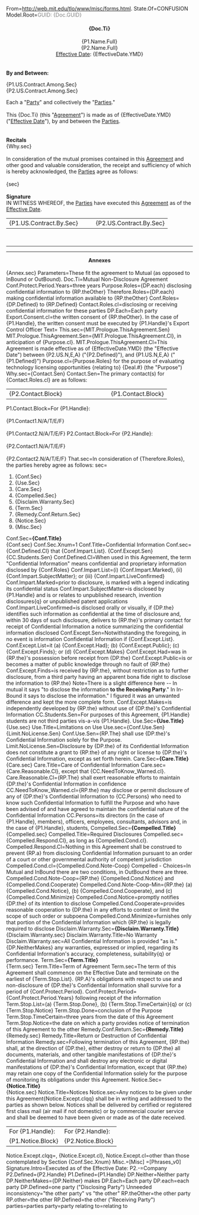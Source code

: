 From=http://web.mit.edu/tlo/www/misc/forms.html.
State.Of=CONFUSION
Model.Root=<font color="grey">GUID: {Doc.GUID}</font><center><h4>{Doc.Ti}</h4>{P1.Name.Full}<br>{P2.Name.Full}<br><a href="#Def.Effective_Date.sec" class="definedterm">Effective Date</a>: {EffectiveDate.YMD}</center><br><br><b>By and Between:</b><br><ul type="none" style="padding-left: 0"><li>{P1.US.Contract.Among.Sec}</li><li>{P2.US.Contract.Among.Sec}</li></ul>Each a "<a href="#Def.Party.sec" class="definedterm">Party</a>" and collectively the "<a href="#Def.Party.sec" class="definedterm">Parties</a>."</i><br><br>This {Doc.Ti} (this "<a href="#Def.Agreement.sec" class="definedterm">Agreement</a>") is made as of {EffectiveDate.YMD} ("<a href="#Def.Effective_Date.sec" class="definedterm">Effective Date</a>"), by and between the <a href="#Def.Party.sec" class="definedterm">Parties</a>.<br><br><br><b>Recitals</b><br>{Why.sec}<br><br>In consideration of the mutual promises contained in this <a href="#Def.Agreement.sec" class="definedterm">Agreement</a> and other good and valuable consideration, the receipt and sufficiency of which is hereby acknowledged, the <a href="#Def.Party.sec" class="definedterm">Parties</a> agree as follows:<br><br>{sec}<br><br><b>Signature</b><br>IN WITNESS WHEREOF, the <a href="#Def.Party.sec" class="definedterm">Parties</a> have executed this <a href="#Def.Agreement.sec" class="definedterm">Agreement</a> as of the <a href="#Def.Effective_Date.sec" class="definedterm">Effective Date</a>.<br><table><tr><td valign=top>{P1.US.Contract.By.Sec}</td><td valign=top>   </td><td valign=top>{P2.US.Contract.By.Sec}</td></tr></table><br><hr><hr><b><center>Annexes</center></b><br>{Annex.sec}
Parameters=These fit the agreement to Mutual (as opposed to InBound or OutBound).
Doc.Ti=Mutual Non-Disclosure Agreement
Conf.Protect.Period.Years=three years
Purpose.Roles={DP.each} disclosing confidential information to {RP.theOther}
Therefore.Roles={DP.each} making confidential information available to {RP.theOther}
Conf.Roles={DP.Defined} to {RP.Defined}
Contact.Roles.cl=disclosing or receiving confidential information for these parties
DP.Each=Each party
Export.Consent.cl=the written consent of {RP.theOther}. In the case of {P1.Handle}, the written consent must be executed by {P1.Handle}'s Export Control Officer
Text=
This.sec={MIT.Prologue.ThisAgreement.Sen}
MIT.Prologue.ThisAgreement.Sen={MIT.Prologue.ThisAgreement.Cl}, in anticipation of {Purpose.cl}.
MIT.Prologue.ThisAgreement.Cl=This Agreement is made effective as of {EffectiveDate.YMD} (the "Effective Date") between {P2.US.N,E,A} ("{P2.Defined}"), and {P1.US.N,E,A} ("{P1.Defined}")
Purpose.cl={Purpose.Roles} for the purpose of evaluating technology licensing opportunities {relating to} {Deal.#} (the "Purpose")
Why.sec={Contact.Sen}
Contact.Sen=The primary contact(s) for {Contact.Roles.cl} are as follows: <table><tr><td>{P2.Contact.Block}</td><td width="100"></td><td>{P1.Contact.Block}</td></tr></table>
P1.Contact.Block=For {P1.Handle}:<br><br>{P1.Contact1.N/A/T/E/F}<br><br>{P1.Contact2.N/A/T/E/F}
P2.Contact.Block=For {P2.Handle}:<br><br>{P2.Contact1.N/A/T/E/F}<br><br>{P2.Contact2.N/A/T/E/F}
That.sec=In consideration of {Therefore.Roles}, the parties hereby agree as follows:
sec=<ol><li>{Conf.Sec}</li><li>{Use.Sec}</li><li>{Care.Sec}</li><li>{Compelled.Sec}</li><li>{Disclaim.Warranty.Sec}</li><li>{Term.Sec}</li><li>{Remedy.Conf.Return.Sec}</li><li>{Notice.Sec}</li><li>{Misc.Sec}</li></ol>
Conf.Sec=<b>{Conf.Title}</b><br> {Conf.sec}
Conf.Sec.Xnum=1
Conf.Title=Confidential Information
Conf.sec={Conf.Defined.Cl} that {Conf.Impart.List}. {Conf.Except.Sen} {CC.Students.Sen}
Conf.Defined.Cl=When used in this Agreement, the term "Confidential Information" means confidential and proprietary information disclosed by {Conf.Roles}
Conf.Impart.List=(i) {Conf.Impart.Marked}, (ii) {Conf.Impart.SubjectMatter}; or (iii) {Conf.Impart.LiveConfirmed}
Conf.Impart.Marked=prior to disclosure, is marked with a legend indicating its confidential status
Conf.Impart.SubjectMatter=is disclosed by {P1.Handle} and is or relates to unpublished research, invention disclosures{q} or unpublished patent applications
Conf.Impart.LiveConfirmed=is disclosed orally or visually, if {DP.the} identifies such information as confidential at the time of disclosure and, within 30 days of such disclosure, delivers to {RP.the}'s primary contact for receipt of Confidential Information a notice summarizing the confidential information disclosed
Conf.Except.Sen=Notwithstanding the foregoing, in no event is information Confidential Information if {Conf.Except.List}.
Conf.Except.List=it (a) {Conf.Except.Had}; (b) {Conf.Except.Public}; (c) {Conf.Except.Finds}; or (d) {Conf.Except.Makes}
Conf.Except.Had=was in {RP.the}'s possession before receipt from {DP.the}
Conf.Except.Public=is or becomes a matter of public knowledge through no fault of {RP.the}
Conf.Except.Finds=is received by {RP.the}, without restriction as to further disclosure, from a third party having an apparent bona fide right to disclose the information to {RP.the}
Note=There is a slight difference here -- In mutual it says "to disclose the information <b>to the Receiving Party</b>." In In-Bound it says to disclose the information." I figured it was an unwanted difference and kept the more complete form.
Conf.Except.Makes=is independently developed by {RP.the} without use of {DP.the}'s Confidential Information
CC.Students.Sen=For purposes of this Agreement, {P1.Handle} students are not third parties vis-a-vis {P1.Handle}.
Use.Sec=<b>{Use.Title}</b><br> {Use.sec}
Use.Title=Limitations on Use
Use.sec={Conf.Use.Sen} {Limit.NoLicense.Sen}
Conf.Use.Sen={RP.The} shall use {DP.the}'s Confidential Information solely for the Purpose.
Limit.NoLicense.Sen=Disclosure by {DP.the} of its Confidential Information does not constitute a grant to {RP.the} of any right or license to {DP.the}'s Confidential Information, except as set forth herein.
Care.Sec=<b>{Care.Title}</b><br> {Care.sec}
Care.Title=Care of Confidential Information
Care.sec={Care.Reasonable.Cl}, except that {CC.NeedToKnow_Warned.cl}.
Care.Reasonable.Cl={RP.The} shall exert reasonable efforts to maintain {DP.the}'s Confidential Information in confidence
CC.NeedToKnow_Warned.cl={RP.the} may disclose or permit disclosure of any of {DP.the}'s Confidential Information to {CC.Persons} who need to know such Confidential Information to fulfill the Purpose and who have been advised of and have agreed to maintain the confidential nature of the Confidential Information
CC.Persons=its directors (in the case of {P1.Handle}, members), officers, employees, consultants, advisors and, in the case of {P1.Handle}, students,
Compelled.Sec=<b>{Compelled.Title}</b><br> {Compelled.sec}
Compelled.Title=Required Disclosures
Compelled.sec={Compelled.Respond.Cl}, as long as {Compelled.Cond.cl}.
Compelled.Respond.Cl=Nothing in this Agreement shall be construed to prevent {RP.a} from disclosing Confidential Information pursuant to an order of a court or other governmental authority of competent jurisdiction
Compelled.Cond.cl={Compelled.Cond.Note-Coop}
Compelled - Choices=In Mutual and InBound there are two conditions, in OutBound there are three.
Compelled.Cond.Note-Coop={RP.the} {Compelled.Cond.Notice} and {Compelled.Cond.Cooperate}
Compelled.Cond.Note-Coop-Min={RP.the} (a) {Compelled.Cond.Notice}, (b) {Compelled.Cond.Cooperate}, and (c) {Compelled.Cond.Minimize}
Compelled.Cond.Notice=promptly notifies {DP.the} of its intention to disclose
Compelled.Cond.Cooperate=provides reasonable cooperation to {DP.the} in any efforts to contest or limit the scope of such order or subpoena
Compelled.Cond.Minimize=furnishes only that portion of the Confidential Information which {RP.the} is legally required to disclose
Disclaim.Warranty.Sec=<b>{Disclaim.Warranty.Title}</b><br> {Disclaim.Warranty.sec}
Disclaim.Warranty.Title=No Warranty
Disclaim.Warranty.sec=All Confidential Information is provided "as is." {DP.NeitherMakes} any warranties, expressed or implied, regarding its Confidential Information's accuracy, completeness, suitability{q} or performance.
Term.Sec=<b>{Term.Title}</b><br> {Term.sec}
Term.Title=Term of Agreement
Term.sec=The term of this Agreement shall commence on the Effective Date and terminate on the earliest of {Term.Stop.List}. {RP.A}'s obligations with respect to use and non-disclosure of {DP.the}'s Confidential Information shall survive for a period of {Conf.Protect.Period}.
Conf.Protect.Period={Conf.Protect.Period.Years} following receipt of the information
Term.Stop.List=(a) {Term.Stop.Done}, (b) {Term.Stop.TimeCertain}{q} or (c) {Term.Stop.Notice}
Term.Stop.Done=conclusion of the Purpose
Term.Stop.TimeCertain=three years from the date of this Agreement
Term.Stop.Notice=the date on which a party provides notice of termination of this Agreement to the other
Remedy.Conf.Return.Sec=<b>{Remedy.Title}</b><br> {Remedy.sec}
Remedy.Title=Return or Destruction of Confidential Information
Remedy.sec=Following termination of this Agreement, {RP.the} shall, at the direction of {DP.the}, either destroy or return to {DP.the} all documents, materials, and other tangible manifestations of {DP.the}'s Confidential Information and shall destroy any electronic or digital manifestations of {DP.the}'s Confidential Information, except that {RP.the} may retain one copy of the Confidential Information solely for the purpose of monitoring its obligations under this Agreement.
Notice.Sec=<b>{Notice.Title}</b><br> {Notice.sec}
Notice.Title=Notices
Notice.sec=Any notices to be given under this Agreement{Notice.Except.clqq} shall be in writing and addressed to the parties as shown below. Notices shall be delivered by certified or registered first class mail (air mail if not domestic) or by commercial courier service and shall be deemed to have been given or made as of the date received.<table><tr><td>For {P1.Handle}:</td><td>For {P2.Handle}:</td></tr><tr><td>{P1.Notice.Block}</td><td>{P2.Notice.Block}</td></tr></table>
Notice.Except.clqq=, {Notice.Except.cl},
Notice.Except.cl=other than those contemplated by Section {Conf.Sec.Xnum}
Misc.=[Misc]
=[Phrases_v0]
Signature.Intro=Executed as of the Effective Date:
P2.-=Company
P2.Defined={P2.Handle}
P1.Defined={P1.Handle}
DP.Neither=Neither party
DP.NeitherMakes={DP.Neither} makes
DP.Each=Each party
DP.each=each party
DP.Defined=one party ("Disclosing Party")
Unneeded inconsistency="the other party" vs "the other"
RP.theOther=the other party
RP.other=the other
RP.Defined=the other ("Receiving Party")
parties=parties
party=party
relating to=relating to
